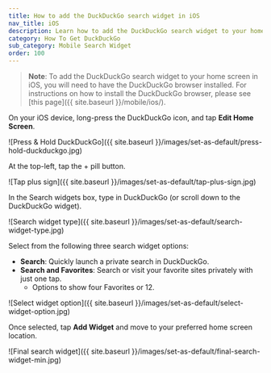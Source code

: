 ```yaml
---
title: How to add the DuckDuckGo search widget in iOS
nav_title: iOS
description: Learn how to add the DuckDuckGo search widget to your home screen on iOS.
category: How To Get DuckDuckGo
sub_category: Mobile Search Widget
order: 100
---
```


> **Note**: To add the DuckDuckGo search widget to your home screen in iOS, you will need to have the DuckDuckGo browser installed. For instructions on how to install the DuckDuckGo browser, please see [this page]({{ site.baseurl }}/mobile/ios/).

On your iOS device, long-press the DuckDuckGo icon, and tap **Edit Home Screen**.

![Press & Hold DuckDuckGo]({{ site.baseurl }}/images/set-as-default/press-hold-duckduckgo.jpg)

At the top-left, tap the + pill button.

![Tap plus sign]({{ site.baseurl }}/images/set-as-default/tap-plus-sign.jpg)

In the Search widgets box, type in DuckDuckGo (or scroll down to the DuckDuckGo widget).

![Search widget type]({{ site.baseurl }}/images/set-as-default/search-widget-type.jpg)

Select from the following three search widget options:

-   **Search**: Quickly launch a private search in DuckDuckGo.
-   **Search and Favorites**: Search or visit your favorite sites privately with just one tap.
    -   Options to show four Favorites or 12.

![Select widget option]({{ site.baseurl }}/images/set-as-default/select-widget-option.jpg)

Once selected, tap **Add Widget** and move to your preferred home screen location.

![Final search widget]({{ site.baseurl }}/images/set-as-default/final-search-widget-min.jpg)
